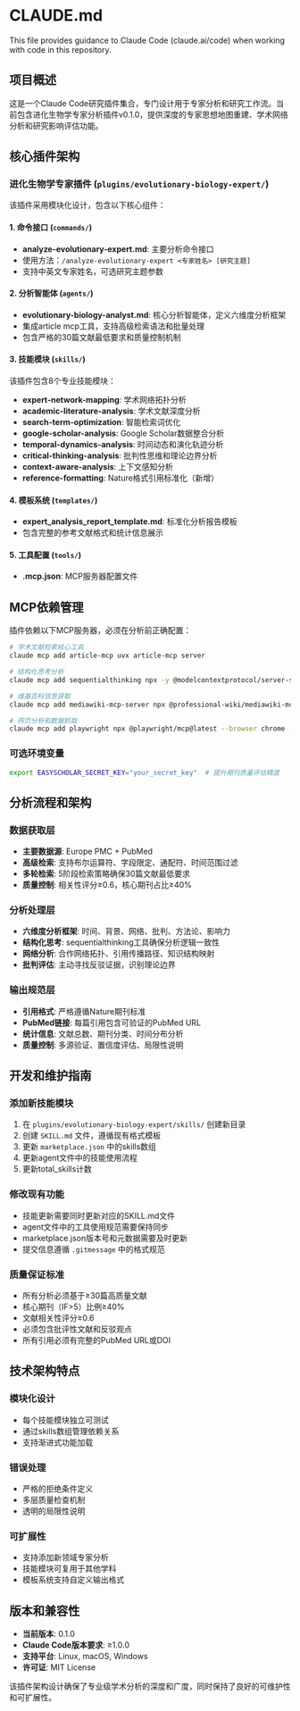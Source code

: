 # CLAUDE.md

This file provides guidance to Claude Code (claude.ai/code) when working with code in this repository.

## 项目概述

这是一个Claude Code研究插件集合，专门设计用于专家分析和研究工作流。当前包含进化生物学专家分析插件v0.1.0，提供深度的专家思想地图重建、学术网络分析和研究影响评估功能。

## 核心插件架构

### 进化生物学专家插件 (`plugins/evolutionary-biology-expert/`)

该插件采用模块化设计，包含以下核心组件：

#### 1. 命令接口 (`commands/`)
- **analyze-evolutionary-expert.md**: 主要分析命令接口
- 使用方法：`/analyze-evolutionary-expert <专家姓名> [研究主题]`
- 支持中英文专家姓名，可选研究主题参数

#### 2. 分析智能体 (`agents/`)
- **evolutionary-biology-analyst.md**: 核心分析智能体，定义六维度分析框架
- 集成article mcp工具，支持高级检索语法和批量处理
- 包含严格的30篇文献最低要求和质量控制机制

#### 3. 技能模块 (`skills/`)
该插件包含8个专业技能模块：

- **expert-network-mapping**: 学术网络拓扑分析
- **academic-literature-analysis**: 学术文献深度分析
- **search-term-optimization**: 智能检索词优化
- **google-scholar-analysis**: Google Scholar数据整合分析
- **temporal-dynamics-analysis**: 时间动态和演化轨迹分析
- **critical-thinking-analysis**: 批判性思维和理论边界分析
- **context-aware-analysis**: 上下文感知分析
- **reference-formatting**: Nature格式引用标准化（新增）

#### 4. 模板系统 (`templates/`)
- **expert_analysis_report_template.md**: 标准化分析报告模板
- 包含完整的参考文献格式和统计信息展示

#### 5. 工具配置 (`tools/`)
- **.mcp.json**: MCP服务器配置文件

## MCP依赖管理

插件依赖以下MCP服务器，必须在分析前正确配置：

```bash
# 学术文献检索核心工具
claude mcp add article-mcp uvx article-mcp server

# 结构化思考分析
claude mcp add sequentialthinking npx -y @modelcontextprotocol/server-sequential-thinking@latest

# 维基百科信息获取
claude mcp add mediawiki-mcp-server npx @professional-wiki/mediawiki-mcp-server@latest

# 网页分析和数据抓取
claude mcp add playwright npx @playwright/mcp@latest --browser chrome --headless
```

### 可选环境变量
```bash
export EASYSCHOLAR_SECRET_KEY="your_secret_key"  # 提升期刊质量评估精度
```

## 分析流程和架构

### 数据获取层
- **主要数据源**: Europe PMC + PubMed
- **高级检索**: 支持布尔运算符、字段限定、通配符、时间范围过滤
- **多轮检索**: 5阶段检索策略确保30篇文献最低要求
- **质量控制**: 相关性评分≥0.6，核心期刊占比≥40%

### 分析处理层
- **六维度分析框架**: 时间、背景、网络、批判、方法论、影响力
- **结构化思考**: sequentialthinking工具确保分析逻辑一致性
- **网络分析**: 合作网络拓扑、引用传播路径、知识结构映射
- **批判评估**: 主动寻找反驳证据，识别理论边界

### 输出规范层
- **引用格式**: 严格遵循Nature期刊标准
- **PubMed链接**: 每篇引用包含可验证的PubMed URL
- **统计信息**: 文献总数、期刊分类、时间分布分析
- **质量控制**: 多源验证、置信度评估、局限性说明

## 开发和维护指南

### 添加新技能模块
1. 在 `plugins/evolutionary-biology-expert/skills/` 创建新目录
2. 创建 `SKILL.md` 文件，遵循现有格式模板
3. 更新 `marketplace.json` 中的skills数组
4. 更新agent文件中的技能使用流程
5. 更新total_skills计数

### 修改现有功能
- 技能更新需要同时更新对应的SKILL.md文件
- agent文件中的工具使用规范需要保持同步
- marketplace.json版本号和元数据需要及时更新
- 提交信息遵循 `.gitmessage` 中的格式规范

### 质量保证标准
- 所有分析必须基于≥30篇高质量文献
- 核心期刊（IF>5）比例≥40%
- 文献相关性评分≥0.6
- 必须包含批评性文献和反驳观点
- 所有引用必须有完整的PubMed URL或DOI

## 技术架构特点

### 模块化设计
- 每个技能模块独立可测试
- 通过skills数组管理依赖关系
- 支持渐进式功能加载

### 错误处理
- 严格的拒绝条件定义
- 多层质量检查机制
- 透明的局限性说明

### 可扩展性
- 支持添加新领域专家分析
- 技能模块可复用于其他学科
- 模板系统支持自定义输出格式

## 版本和兼容性

- **当前版本**: 0.1.0
- **Claude Code版本要求**: ≥1.0.0
- **支持平台**: Linux, macOS, Windows
- **许可证**: MIT License

该插件架构设计确保了专业级学术分析的深度和广度，同时保持了良好的可维护性和可扩展性。